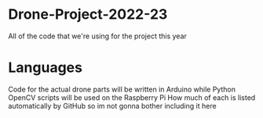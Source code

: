 # Drone-Project-2022-23
All of the code that we're using for the project this year
# Languages
Code for the actual drone parts will be written in Arduino while Python OpenCV scripts will be used on the Raspberry Pi
How much of each is listed automatically by GitHub so im not gonna bother including it here



